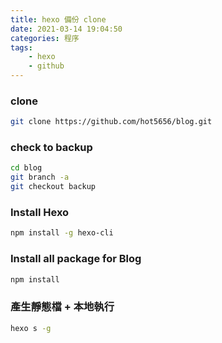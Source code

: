 ```yaml
---
title: hexo 備份 clone
date: 2021-03-14 19:04:50
categories: 程序
tags: 
	- hexo
	- github
---
```


### clone
``` bash
git clone https://github.com/hot5656/blog.git
```

### check to backup
``` bash
cd blog
git branch -a
git checkout backup
```

### Install Hexo
``` bash
npm install -g hexo-cli
```

### Install all package for Blog
``` bash
npm install
```

### 產生靜態檔 + 本地執行
``` bash
hexo s -g
```

